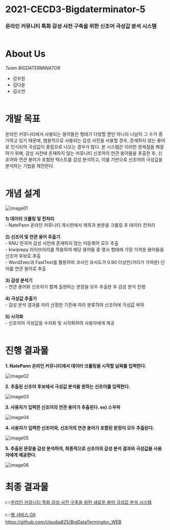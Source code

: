 # 2021-CECD3-Bigdaterminator-5
### 온라인 커뮤니티 특화 감성 사전 구축을 위한 신조어 극성값 분석 시스템 <br><br>

# About Us
*Team BIGDATERMINATOR*
* 강우원
* 김다윤
* 김소연 <br><br>


# 개발 목표
온라인 커뮤니티에서 사용되는 용어들은 형태가 다양할 뿐만 아니라 나날이 그 수가 증가하고 있기 때문에, 범용적으로 사용되는 감성 사전을 사용할 경우, 존재하지 않는 용어로 인식되어 극성값이 중립으로 나오는 경우가 많다. 본 시스템은 이러한 문제점을 해결하기 위해, 감성 사전에 존재하지 않는 커뮤니티 신조어의 연관 용어들을 추출한 후, 신조어와 연관 용어가 포함된 텍스트를 감성 분석하고, 이를 기반으로 신조어의 극성값을 분석하는 기법을 제안한다. <br><br>

# 개념 설계

![image01](https://user-images.githubusercontent.com/70895824/145217126-27c63b83-602e-465e-9727-9acba9c8592c.png)

**1) 데이터 크롤링 및 전처리**<br>
    - NatePann 온라인 커뮤니티 게시판에서 제목과 본문을 크롤링 후 데이터 전처리<br><br>
**2) 신조어 및 연관 용어 추출기**<br>
    - KNU 한국어 감성 사전에 존재하지 않는 미등록어 모두 추출<br>
    - kiwipiepy 라이브러리를 적용하여 해당 용어들 중 명사 형태에 가장 가까운 용어들을 신조어 후보로 추출<br>
    - Word2vec과 FastText를 활용하여 코사인 유사도가 0.90 이상인(거리가 가까운) 단어를 연관 용어로 추출<br><br>
**3) 감성 분석기**<br>
    - 연관 용어와 신조어가 함께 출현하는 문장을 모두 추출한 후 감성 분석 진행<br><br>
**4) 극성값 추출기**<br>
    - 감성 분석 결과를 미리 선정한 기준에 따라 분류하여 신조어에 극성값 부여<br><br>
**5) 시각화**<br>
    - 신조어의 극성값을 수치화 및 시각화하여 사용자에게 제공 <br><br>


# 진행 결과물
**1. NatePann 온라인 커뮤니티에서 데이터 크롤링을 시작할 날짜를 입력한다.**  <br>

![image02](https://user-images.githubusercontent.com/70895824/145220049-998e6f59-8313-49ac-93d4-5922737ea60e.png)

**2. 추출된 신조어 후보에서 극성값 분석을 원하는 신조어를 입력한다.**

![image03](https://user-images.githubusercontent.com/70895824/145220051-e8a55ad6-64e9-4f3a-aeb1-0e80941c4ee1.png)

**3. 사용자가 입력한 신조어의 연관 용어가 추출된다. ex) 스우파**

![image04](https://user-images.githubusercontent.com/70895824/145220054-2a28a205-0d68-4156-b864-047a8069b4f0.png)

**4. 사용자가 입력한 신조어와, 신조어의 연관 용어가 포함된 문장이 모두 추출된다.**

![image05](https://user-images.githubusercontent.com/70895824/145220058-af1e0625-3743-4c7b-96df-09256d6a131e.png)

**5. 추출된 문장을 감성 분석하여, 최종적으로 신조어의 감성 분석 결과와 극성값을 사용자에게 제공한다.**

![image06](https://user-images.githubusercontent.com/70895824/145220064-c9ad478d-da20-4014-b8e0-532f3cd8362c.png)


 # 최종 결과물
 👉[온라인 커뮤니티 특화 감성 사전 구축을 위한 새로운 용어 극성값 분석 시스템](https://github.com/claudia825/BigDataTerminator_WEB)

👉[웹 서비스 Git](https://github.com/claudia825/BigDataTerminator_WEB) <br>
https://github.com/claudia825/BigDataTerminator_WEB
